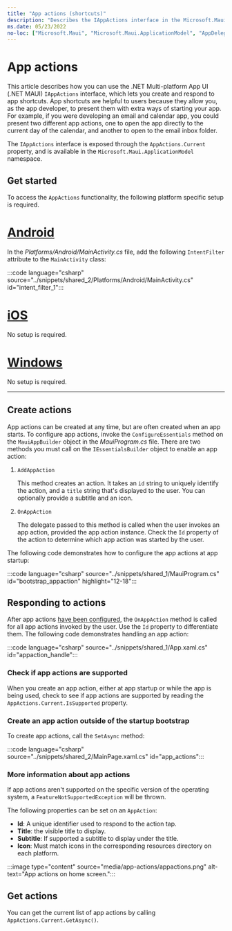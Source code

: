 ```yaml
---
title: "App actions (shortcuts)"
description: "Describes the IAppActions interface in the Microsoft.Maui.ApplicationModel namespace, which lets you create and respond to app shortcuts from the app icon."
ms.date: 05/23/2022
no-loc: ["Microsoft.Maui", "Microsoft.Maui.ApplicationModel", "AppDelegate.cs", "AppActions", "Platforms/Android/MainActivity.cs", "Platforms/iOS/AppDelegate.cs", "Platforms/Windows/App.xaml.cs", "Id", "Title", "Subtitle", "Icon"]
---
```


# App actions

This article describes how you can use the .NET Multi-platform App UI (.NET MAUI) `IAppActions` interface, which lets you create and respond to app shortcuts. App shortcuts are helpful to users because they allow you, as the app developer, to present them with extra ways of starting your app. For example, if you were developing an email and calendar app, you could present two different app actions, one to open the app directly to the current day of the calendar, and another to open to the email inbox folder.

The `IAppActions` interface is exposed through the `AppActions.Current` property, and is available in the `Microsoft.Maui.ApplicationModel` namespace.

## Get started

To access the `AppActions` functionality, the following platform specific setup is required.

<!-- markdownlint-disable MD025 -->

# [Android](#tab/android)

In the _Platforms/Android/MainActivity.cs_ file, add the following `IntentFilter` attribute to the `MainActivity` class:

:::code language="csharp" source="../snippets/shared_2/Platforms/Android/MainActivity.cs" id="intent_filter_1":::

# [iOS](#tab/ios)

No setup is required.

# [Windows](#tab/windows)

No setup is required.

-----

<!-- markdownlint-enable MD025 -->

## Create actions

App actions can be created at any time, but are often created when an app starts. To configure app actions, invoke the `ConfigureEssentials` method on the `MauiAppBuilder` object in the _MauiProgram.cs_ file. There are two methods you must call on the `IEssentialsBuilder` object to enable an app action:

01. `AddAppAction`

    This method creates an action. It takes an `id` string to uniquely identify the action, and a `title` string that's displayed to the user. You can optionally provide a subtitle and an icon.

01. `OnAppAction`

    The delegate passed to this method is called when the user invokes an app action, provided the app action instance. Check the `Id` property of the action to determine which app action was started by the user.

The following code demonstrates how to configure the app actions at app startup:

:::code language="csharp" source="../snippets/shared_1/MauiProgram.cs" id="bootstrap_appaction" highlight="12-18":::

## Responding to actions

After app actions [have been configured](#create-actions), the `OnAppAction` method is called for all app actions invoked by the user. Use the `Id` property to differentiate them. The following code demonstrates handling an app action:

:::code language="csharp" source="../snippets/shared_1/App.xaml.cs" id="appaction_handle":::

### Check if app actions are supported

When you create an app action, either at app startup or while the app is being used, check to see if app actions are supported by reading the `AppActions.Current.IsSupported` property.

### Create an app action outside of the startup bootstrap

To create app actions, call the `SetAsync` method:

:::code language="csharp" source="../snippets/shared_2/MainPage.xaml.cs" id="app_actions":::

### More information about app actions

If app actions aren't supported on the specific version of the operating system, a `FeatureNotSupportedException` will be thrown.

The following properties can be set on an `AppAction`:

- **Id**: A unique identifier used to respond to the action tap.
- **Title**: the visible title to display.
- **Subtitle**: If supported a subtitle to display under the title.
- **Icon**: Must match icons in the corresponding resources directory on each platform.

<!-- TODO icon in image needs update -->
:::image type="content" source="media/app-actions/appactions.png" alt-text="App actions on home screen.":::

## Get actions

You can get the current list of app actions by calling `AppActions.Current.GetAsync()`.
